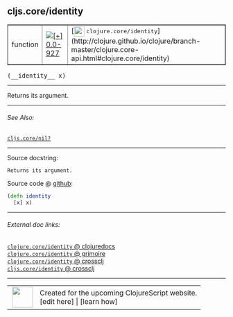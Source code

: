 ## cljs.core/identity



 <table border="1">
<tr>
<td>function</td>
<td><a href="https://github.com/cljsinfo/cljs-api-docs/tree/0.0-927"><img valign="middle" alt="[+] 0.0-927" title="Added in 0.0-927" src="https://img.shields.io/badge/+-0.0--927-lightgrey.svg"></a> </td>
<td>
[<img height="24px" valign="middle" src="http://i.imgur.com/1GjPKvB.png"> <samp>clojure.core/identity</samp>](http://clojure.github.io/clojure/branch-master/clojure.core-api.html#clojure.core/identity)
</td>
</tr>
</table>


 <samp>
(__identity__ x)<br>
</samp>

---

Returns its argument.



---


###### See Also:

[`cljs.core/nil?`](../cljs.core/nilQMARK.md)<br>

---


Source docstring:

```
Returns its argument.
```


Source code @ [github](https://github.com/clojure/clojurescript/blob/r3196/src/cljs/cljs/core.cljs#L2067-L2069):

```clj
(defn identity
  [x] x)
```

<!--
Repo - tag - source tree - lines:

 <pre>
clojurescript @ r3196
└── src
    └── cljs
        └── cljs
            └── <ins>[core.cljs:2067-2069](https://github.com/clojure/clojurescript/blob/r3196/src/cljs/cljs/core.cljs#L2067-L2069)</ins>
</pre>

-->

---



###### External doc links:

[`clojure.core/identity` @ clojuredocs](http://clojuredocs.org/clojure.core/identity)<br>
[`clojure.core/identity` @ grimoire](http://conj.io/store/v1/org.clojure/clojure/1.7.0-beta3/clj/clojure.core/identity/)<br>
[`clojure.core/identity` @ crossclj](http://crossclj.info/fun/clojure.core/identity.html)<br>
[`cljs.core/identity` @ crossclj](http://crossclj.info/fun/cljs.core.cljs/identity.html)<br>

---

 <table>
<tr><td>
<img valign="middle" align="right" width="48px" src="http://i.imgur.com/Hi20huC.png">
</td><td>
Created for the upcoming ClojureScript website.<br>
[edit here] | [learn how]
</td></tr></table>

[edit here]:https://github.com/cljsinfo/cljs-api-docs/blob/master/cljsdoc/cljs.core/identity.cljsdoc
[learn how]:https://github.com/cljsinfo/cljs-api-docs/wiki/cljsdoc-files

<!--

This information was too distracting to show to readers, but I'll leave it
commented here since it is helpful to:

- pretty-print the data used to generate this document
- and show how to retrieve that data



The API data for this symbol:

```clj
{:description "Returns its argument.",
 :ns "cljs.core",
 :name "identity",
 :signature ["[x]"],
 :history [["+" "0.0-927"]],
 :type "function",
 :related ["cljs.core/nil?"],
 :full-name-encode "cljs.core/identity",
 :source {:code "(defn identity\n  [x] x)",
          :title "Source code",
          :repo "clojurescript",
          :tag "r3196",
          :filename "src/cljs/cljs/core.cljs",
          :lines [2067 2069]},
 :full-name "cljs.core/identity",
 :clj-symbol "clojure.core/identity",
 :docstring "Returns its argument."}

```

Retrieve the API data for this symbol:

```clj
;; from Clojure REPL
(require '[clojure.edn :as edn])
(-> (slurp "https://raw.githubusercontent.com/cljsinfo/cljs-api-docs/catalog/cljs-api.edn")
    (edn/read-string)
    (get-in [:symbols "cljs.core/identity"]))
```

-->
